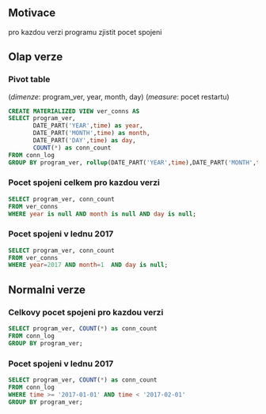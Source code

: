 ## Motivace 
pro kazdou verzi programu zjistit pocet spojeni

## Olap verze

### Pivot table

(*dimenze*: program_ver, year, month, day) (*measure*: pocet restartu)

```sql
CREATE MATERIALIZED VIEW ver_conns AS 
SELECT program_ver,
       DATE_PART('YEAR',time) as year,
       DATE_PART('MONTH',time) as month,
       DATE_PART('DAY',time) as day,
       COUNT(*) as conn_count
FROM conn_log
GROUP BY program_ver, rollup(DATE_PART('YEAR',time),DATE_PART('MONTH',time),DATE_PART('DAY',time));
```

### Pocet spojeni celkem pro kazdou verzi

```sql
SELECT program_ver, conn_count
FROM ver_conns 
WHERE year is null AND month is null AND day is null;
```

### Pocet spojeni v lednu 2017

```sql
SELECT program_ver, conn_count
FROM ver_conns 
WHERE year=2017 AND month=1  AND day is null;
```

## Normalni verze

### Celkovy pocet spojeni pro kazdou verzi

```sql
SELECT program_ver, COUNT(*) as conn_count                                                   
FROM conn_log
GROUP BY program_ver;
```

### Pocet spojeni v lednu 2017

```sql
SELECT program_ver, COUNT(*) as conn_count                                                   
FROM conn_log 
WHERE time >= '2017-01-01' AND time < '2017-02-01'
GROUP BY program_ver;
```

